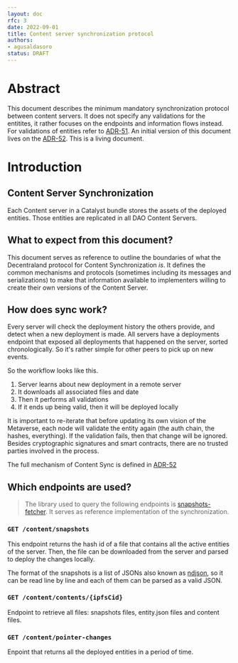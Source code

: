 ```yaml
---
layout: doc
rfc: 3
date: 2022-09-01
title: Content server synchronization protocol
authors:
- agusaldasoro
status: DRAFT
---
```


# Abstract

This document describes the minimum mandatory synchronization protocol between content servers. It does not specify any validations for the entitites, it rather focuses on the endpoints and information flows instead. For validations of entities refer to [ADR-51](/adr/ADR-51). An initial version of this document lives on the [ADR-52](/adr/ADR-52). This is a living document.

# Introduction

## Content Server Synchronization

Each Content server in a Catalyst bundle stores the assets of the deployed entities. Those entities are replicated in all DAO Content Servers.

## What to expect from this document?

This document serves as reference to outline the boundaries of what the Decentraland protocol for Content Synchronization _is_. It defines the common mechanisms and protocols (sometimes including its messages and serializations) to make that information available to implementers willing to create their own versions of the Content Server.

## How does sync work?

Every server will check the deployment history the others provide, and detect when a new deployment is made. All servers have a deployments endpoint that exposed all deployments that happened on the server, sorted chronologically. So it's rather simple for other peers to pick up on new events.

So the workflow looks like this.

1. Server learns about new deployment in a remote server
2. It downloads all associated files and date
3. Then it performs all validations
4. If it ends up being valid, then it will be deployed locally

It is important to re-iterate that before updating its own vision of the Metaverse, each node will validate the entity again (the auth chain, the hashes, everything). If the validation fails, then that change will be ignored. Besides cryptographic signatures and smart contracts, there are no trusted parties involved in the process.

The full mechanism of Content Sync is defined in [ADR-52](https://github.com/decentraland/adr/blob/main/docs/ADR-52-content-new-sync.md)

## Which endpoints are used?

> The library used to query the following endpoints is [snapshots-fetcher](https://github.com/decentraland/snapshots-fetcher). It serves as reference implementation of the synchronization.

### `GET /content/snapshots`

This endpoint returns the hash id of a file that contains all the active entities of the server. Then, the file can be downloaded from the server and parsed to deploy the changes locally.

The format of the snapshots is a list of JSONs also known as [ndjson](http://ndjson.org/), so it can be read line by line and each of them can be parsed as a valid JSON.

### `GET /content/contents/{ipfsCid}`

Endpoint to retrieve all files: snapshots files, entity.json files and content files.

### `GET /content/pointer-changes`

Enpoint that returns all the deployed entities in a period of time.
